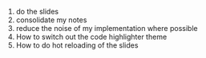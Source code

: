 
1. do the slides
1. consolidate my notes
1. reduce the noise of my implementation where possible
1. How to switch out the code highlighter theme
1. How to do hot reloading of the slides
